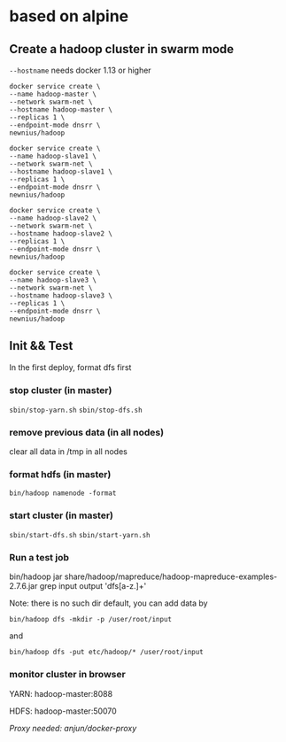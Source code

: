 # based on alpine

## Create a hadoop cluster in swarm mode

`--hostname` needs docker 1.13 or higher

```
docker service create \
--name hadoop-master \
--network swarm-net \
--hostname hadoop-master \
--replicas 1 \
--endpoint-mode dnsrr \
newnius/hadoop
```

```
docker service create \
--name hadoop-slave1 \
--network swarm-net \
--hostname hadoop-slave1 \
--replicas 1 \
--endpoint-mode dnsrr \
newnius/hadoop
```

```
docker service create \
--name hadoop-slave2 \
--network swarm-net \
--hostname hadoop-slave2 \
--replicas 1 \
--endpoint-mode dnsrr \
newnius/hadoop
```

```
docker service create \
--name hadoop-slave3 \
--network swarm-net \
--hostname hadoop-slave3 \
--replicas 1 \
--endpoint-mode dnsrr \
newnius/hadoop
```

## Init && Test

In the first deploy, format dfs first

### stop cluster (in master)
`sbin/stop-yarn.sh`
`sbin/stop-dfs.sh`

### remove previous data (in all nodes)
clear all data in /tmp in all nodes

### format hdfs (in master)
```
bin/hadoop namenode -format
```

### start cluster (in master)
`sbin/start-dfs.sh`
`sbin/start-yarn.sh`

### Run a test job

bin/hadoop jar share/hadoop/mapreduce/hadoop-mapreduce-examples-2.7.6.jar grep input output 'dfs[a-z.]+'

Note: there is no such dir default, you can add data by

```
bin/hadoop dfs -mkdir -p /user/root/input
```
and
```
bin/hadoop dfs -put etc/hadoop/* /user/root/input
```

### monitor cluster in browser

YARN: hadoop-master:8088

HDFS: hadoop-master:50070

_Proxy needed: anjun/docker-proxy_
